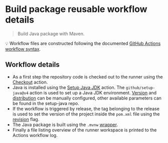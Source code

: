 # Build package reusable workflow details

> Build Java package with Maven.

:bulb: Workflow files are constructed following the documented [GitHub Actions workflow syntax][workflowsyntax].

## Workflow details

- As a first step the repository code is checked out to the runner using the [Checkout][checkout] action.
- Java is installed using the [Setup Java JDK][setupjava] action. The `github/setup-java@v4` action is used to set up a Java JDK environment. [Version][version] and [distribution][distribution] can be manually configured, other available parameters can be found in the setup-java repo.
- If the workflow is triggered by release, the tag belonging to the release is used to set the version of the project inside the `pom.xml` file using the [revision][revision] flag.
- The Java package is built using the `.mvnw` [wrapper][wrapper].
- Finally a file listing overview of the runner workspace is printed to the Actions workflow log.

[superlinter]: https://github.com/marketplace/actions/super-linter
[checkout]: https://github.com/marketplace/actions/checkout
[setupjava]: https://github.com/marketplace/actions/setup-java-jdk
[revision]: https://maven.apache.org/maven-ci-friendly.html
[distribution]: https://github.com/actions/setup-java#supported-distributions
[version]: https://github.com/actions/setup-java#supported-version-syntax
[workflowsyntax]: https://docs.github.com/enterprise-server@latest/actions/using-workflows/workflow-syntax-for-github-actions
[wrapper]: https://maven.apache.org/wrapper
